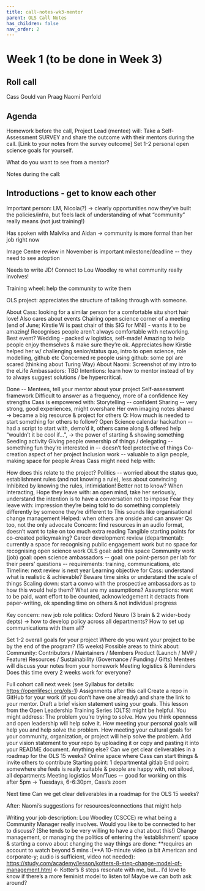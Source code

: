 ```yaml
---
title: call-notes-wk3-mentor
parent: OLS Call Notes
has_children: false
nav_order: 2
---
```


# Week 1 (to be done in Week 3)
## Roll call
Cass Gould van Praag
Naomi Penfold

## Agenda

Homework before the call, Project Lead (mentee) will:
Take a Self-Assessment SURVEY and share the outcome with their mentors during the call.
 [Link to your notes from the survey outcome]
Set 1-2 personal open science goals for yourself.




What do you want to see from a mentor?




Notes during the call:

## Introductions - get to know each other

Important person: LM, Nicola(?) → clearly opportunities now they’ve built the policies/infra, but feels lack of understanding of what “community” really means (not just training!)

Has spoken with Malvika and Aidan → community is more formal than her job right now

Image Centre review in November is important milestone/deadline -- they need to see adoption

Needs to write JD! Connect to Lou Woodley re what community really involves!

Training wheel: help the community to write them

OLS project: appreciates the structure of talking through with someone.

About Cass:
looking for a similar person for a comfortable situ
short hair love!
Also cares about events
Chairing open science corner of a meeting (end of June; Kirstie W is past chair of this SIG for MNI) - wants it to be amazing! Recognises people aren’t always comfortable with networking.
Best event? Wedding - packed w logistics, self-made! Amazing to help people enjoy themselves & make sure they’re ok.
Appreciates how Kirstie helped her w/ challenging senior/status quo, intro to open science, role modelling, github etc
Concerned re people using github: some ppl are scared (thinking about Turing Way)
About Naomi:
Screenshot of my intro to the eLife Ambassadors:
TBD
Intentions: learn how to mentor instead of try to always suggest solutions / be hypercritical.


Done -- Mentees, tell your mentor about your project
Self-assessment framework
Difficult to answer as a frequency, more of a confidence
Key strengths Cass is empowered with:
Storytelling -- confident
Sharing -- very strong, good experiences, might overshare
Her own imaging notes shared → became a big resource & project for others
Q: How much is needed to start something for others to follow?
Open Science calendar hackathon -- had a script to start with, demo’d it, others came along & offered help “wouldn’t it be cool if…”, → the power of starting & showing something
Seeding activity
Giving people ownership of things / delegating -- something fun they’re interested in -- doesn’t feel protective of things
Co-creation aspect of her project
Inclusion work -- valuable to align people, making space for people
Areas Cass might need help with:
>>
How does this relate to the project?
Politics -- worried about the status quo, establishment rules (and not knowing a rule), less about convincing
Inhibited by knowing the rules, intimidation! Better not to know?
When interacting,
Hope they leave with: an open mind, take her seriously, understand the intention is to have a conversation not to impose
Fear they leave with: impression they’re being told to do something completely differently by someone they’re different to
This sounds like organisational change management
Helped: when others are onside and can answer Qs too, not the only advocate
Concern: find resources in an audio format, doesn’t want to take on too much extra reading
Tangible starting points for co-created policymaking?
Career development review (departmental): currently a space for recognising public engagement work but no space for recognising open science work
OLS goal: add this space
Community work (job) goal: open science ambassadors -- goal: one point-person per lab for their peers’ questions -- requirements: training, communications, etc
Timeline: next review is next year
Learning objective for Cass: understand what is realistic & achievable? Beware time sinks or understand the scale of things
Scaling down: start a convo with the prospective ambassadors as to how this would help them? What are my assumptions?
Assumptions: want to be paid, want effort to be counted, acknowledgement it detracts from paper-writing, ok spending time on others & not individual progress

Key concern: new job role politics: Oxford Neuro (3 brain & 2 wider-body depts) → how to develop policy across all departments? How to set up communications with them all?


Set 1-2 overall goals for your project
Where do you want your project to be by the end of the program? (15 weeks)
Possible areas to think about:
Community: Contributors / Maintainers / Members
Product (Launch / MVP / Feature)
Resources / Sustainability (Governance / Funding / Gifts)
Mentees will discuss your notes from your homework
Meeting logistics & Reminders
Does this time every 2 weeks work for everyone?


Full cohort call next week (see Syllabus for details: https://openlifesci.org/ols-1)
Assignments after this call
Create a repo in GitHub for your work (if you don’t have one already) and share the link to your mentor.
Draft a brief vision statement using your goals. This lesson from the Open Leadership Training Series (OLTS) might be helpful.
You might address:
The problem you’re trying to solve.
How you think openness and open leadership will help solve it.
How meeting your personal goals will help you and help solve the problem.
How meeting your cultural goals for your community, organization, or project will help solve the problem.
Add your vision statement to your repo by uploading it or copy and pasting it into your README document.
Anything else?
Can we get clear deliverables in a roadmap for the OLS 15 weeks?
Online space where Cass can start things & invite others to contribute
Starting point: 1 departmental gitlab
End point: somewhere she feels is really suitable & people are happy with, not siloed, all departments
Meeting logistics
Mon/Tues -- good for working on this after 5pm → Tuesdays, 6-6:30pm, Cass’s zoom

Next time
Can we get clear deliverables in a roadmap for the OLS 15 weeks?

After: Naomi’s suggestions for resources/connections that might help

Writing your job description: Lou Woodley (CSCCE) re what being a Community Manager really involves. Would you like to be connected to her to discuss? (She tends to be very willing to have a chat about this!)
Change management, or managing the politics of entering the ‘establishment’ space & starting a convo about changing the way things are done:
**requires an account to watch beyond 5 mins :(**A 10-minute video (a bit American and corporate-y; audio is sufficient, video not needed): https://study.com/academy/lesson/kotters-8-step-change-model-of-management.html ← Kotter’s 8 steps resonate with me, but...
I’d love to know if there’s a more feminist model to listen to! Maybe we can both ask around?
